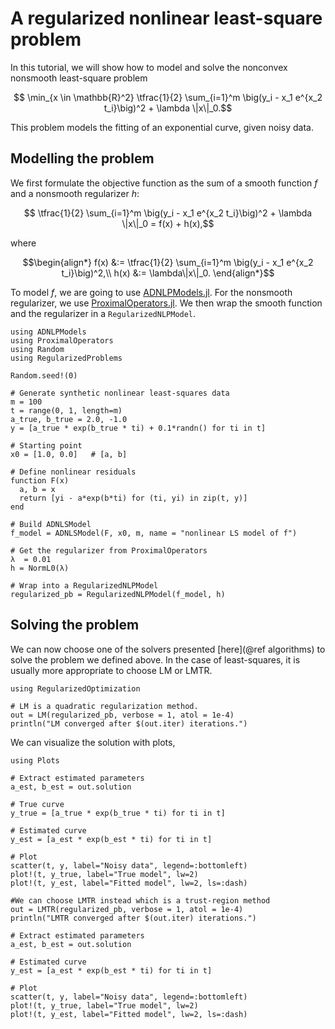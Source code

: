 # A regularized nonlinear least-square problem

In this tutorial, we will show how to model and solve the nonconvex nonsmooth least-square problem
```math
  \min_{x \in \mathbb{R}^2} \tfrac{1}{2} \sum_{i=1}^m \big(y_i - x_1 e^{x_2 t_i}\big)^2 + \lambda \|x\|_0.
```
This problem models the fitting of an exponential curve, given noisy data.

## Modelling the problem
We first formulate the objective function as the sum of a smooth function $f$ and a nonsmooth regularizer $h$:
```math
  \tfrac{1}{2} \sum_{i=1}^m \big(y_i - x_1 e^{x_2 t_i}\big)^2 + \lambda \|x\|_0 = f(x) + h(x),
```
where 
```math
\begin{align*}
f(x) &:= \tfrac{1}{2} \sum_{i=1}^m \big(y_i - x_1 e^{x_2 t_i}\big)^2,\\
h(x) &:= \lambda\|x\|_0.
\end{align*}
```

To model $f$, we are going to use [ADNLPModels.jl](https://github.com/JuliaSmoothOptimizers/ADNLPModels.jl).
For the nonsmooth regularizer, we use [ProximalOperators.jl](https://github.com/JuliaFirstOrder/ProximalOperators.jl). 
We then wrap the smooth function and the regularizer in a `RegularizedNLPModel`.

```@example ls
using ADNLPModels
using ProximalOperators
using Random
using RegularizedProblems

Random.seed!(0)

# Generate synthetic nonlinear least-squares data
m = 100
t = range(0, 1, length=m)
a_true, b_true = 2.0, -1.0
y = [a_true * exp(b_true * ti) + 0.1*randn() for ti in t]

# Starting point
x0 = [1.0, 0.0]   # [a, b]

# Define nonlinear residuals
function F(x)
  a, b = x
  return [yi - a*exp(b*ti) for (ti, yi) in zip(t, y)]
end

# Build ADNLSModel
f_model = ADNLSModel(F, x0, m, name = "nonlinear LS model of f")

# Get the regularizer from ProximalOperators
λ  = 0.01
h = NormL0(λ)

# Wrap into a RegularizedNLPModel
regularized_pb = RegularizedNLPModel(f_model, h)
```

## Solving the problem
We can now choose one of the solvers presented [here](@ref algorithms) to solve the problem we defined above.
In the case of least-squares, it is usually more appropriate to choose LM or LMTR.

```@example ls
using RegularizedOptimization

# LM is a quadratic regularization method.
out = LM(regularized_pb, verbose = 1, atol = 1e-4)
println("LM converged after $(out.iter) iterations.")
```

We can visualize the solution with plots,
```@example ls
using Plots

# Extract estimated parameters
a_est, b_est = out.solution

# True curve
y_true = [a_true * exp(b_true * ti) for ti in t]

# Estimated curve
y_est = [a_est * exp(b_est * ti) for ti in t]

# Plot
scatter(t, y, label="Noisy data", legend=:bottomleft)
plot!(t, y_true, label="True model", lw=2)
plot!(t, y_est, label="Fitted model", lw=2, ls=:dash) 
```

```@example ls
#We can choose LMTR instead which is a trust-region method
out = LMTR(regularized_pb, verbose = 1, atol = 1e-4)
println("LMTR converged after $(out.iter) iterations.")
```

```@example ls
# Extract estimated parameters
a_est, b_est = out.solution

# Estimated curve
y_est = [a_est * exp(b_est * ti) for ti in t]

# Plot
scatter(t, y, label="Noisy data", legend=:bottomleft)
plot!(t, y_true, label="True model", lw=2)
plot!(t, y_est, label="Fitted model", lw=2, ls=:dash) 

```